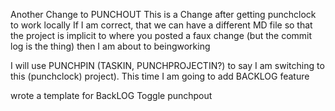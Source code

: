 Another Change to PUNCHOUT
This is a Change after getting punchclock to work locally
If I am correct, that we can have a different MD file so that the project is implicit to where you posted a faux change (but the commit log is the thing) then I am about to beingworking

I will use PUNCHPIN (TASKIN, PUNCHPROJECTIN?) to say I am switching to this (punchclock) project). This time I am going to add BACKLOG feature

wrote a template for BackLOG Toggle
punchpout
